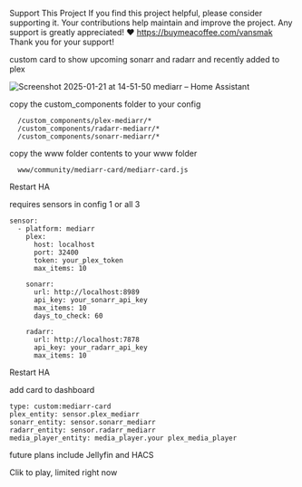 Support This Project If you find this project helpful, please consider supporting it. Your contributions help maintain and improve the project. Any support is greatly appreciated! ❤️ https://buymeacoffee.com/vansmak Thank you for your support!

custom card to show upcoming sonarr and radarr and recently added to plex

![Screenshot 2025-01-21 at 14-51-50 mediarr – Home Assistant](https://github.com/user-attachments/assets/4c73b44a-680a-42ea-8d2b-0d96806fb1c6)


copy the custom_components folder to your config
```
  /custom_components/plex-mediarr/*
  /custom_components/radarr-mediarr/*
  /custom_components/sonarr-mediarr/*
```
copy the www folder contents to your www folder
```
  www/community/mediarr-card/mediarr-card.js
```
Restart HA

requires sensors in config 1 or all 3
```
sensor:
  - platform: mediarr
    plex:
      host: localhost
      port: 32400
      token: your_plex_token
      max_items: 10
    
    sonarr:
      url: http://localhost:8989
      api_key: your_sonarr_api_key
      max_items: 10
      days_to_check: 60
    
    radarr:
      url: http://localhost:7878
      api_key: your_radarr_api_key
      max_items: 10
```

Restart HA 

add card to dashboard 
```
type: custom:mediarr-card
plex_entity: sensor.plex_mediarr
sonarr_entity: sensor.sonarr_mediarr
radarr_entity: sensor.radarr_mediarr
media_player_entity: media_player.your plex_media_player

```
future plans include Jellyfin and HACS

Clik to play, limited right now
